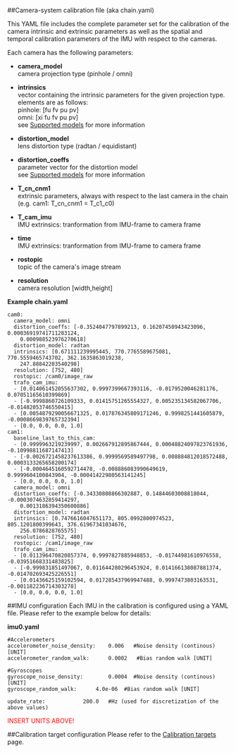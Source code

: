 ##Camera-system calibration file (aka chain.yaml)

This YAML file includes the complete parameter set for the calibration of the camera intrinsic and extrinsic parameters as well as the spatial and temporal calibration parameters of the IMU with respect to the cameras.

Each camera has the following parameters:

* **camera_model**<br>
    camera projection type (pinhole / omni)
* **intrinsics**<br>
    vector containing the intrinsic parameters for the given projection type. elements are as follows:<br>
    pinhole: [fu fv pu pv] <br>
    omni: [xi fu fv pu pv] <br>
    see [Supported models](supported-models) for more information<br>
* **distortion_model**<br>
    lens distortion type (radtan / equidistant)<br>
* **distortion_coeffs**<br>
    parameter vector for the distortion model<br>
    see [Supported models](supported-models) for more information<br>
* **T_cn_cnm1**<br>
    extrinsic parameters, always with respect to the last camera in the chain<br>
    (e.g. cam1: T_cn_cnm1 = T_c1_c0)<br>
* **T_cam_imu**<br>
    IMU extrinsics: tranformation from IMU-frame to camera frame<br>
* **time**<br>
    IMU extrinsics: tranformation from IMU-frame to camera frame<br>

* **rostopic**<br>
    topic of the camera's image stream
* **resolution**<br>
    camera resolution [width,height]


**Example chain.yaml**
```
cam0:
  camera_model: omni
  distortion_coeffs: [-0.3524047797899213, 0.16207450943423096, 0.00036919741711283124,
    0.000988523976270618]
  distortion_model: radtan
  intrinsics: [0.671111239995445, 770.7765589675081, 770.5559465743702, 362.1635863019238,
    247.88842203540298]
  resolution: [752, 480]
  rostopic: /cam0/image_raw
  trafo_cam_imu:
  - [0.014061452055637302, 0.9997399667393116, -0.0179520046281176, 0.07051165610399869]
  - [-0.9998860726109333, 0.01415751265554327, 0.005235134582067706, -0.01482053746550415]
  - [0.0054879290056671325, 0.017876345809171246, 0.9998251441605879, -0.0008669839765732394]
  - [0.0, 0.0, 0.0, 1.0]
cam1:
  baseline_last_to_this_cam:
  - [0.9999963219239997, 0.002667912895867444, 0.00048824097823761936, -0.10998811687147413]
  - [-0.0026721458237613386, 0.9999569589497798, 0.008884812018572488, 0.0003133265658200174]
  - [-0.0004645160592714478, -0.008886083990649619, 0.9999604100843904, -0.00041422980563141245]
  - [0.0, 0.0, 0.0, 1.0]
  camera_model: omni
  distortion_coeffs: [-0.34330808866302887, 0.14844603008818044, -0.0003074632859414297,
    0.0013186394350600886]
  distortion_model: radtan
  intrinsics: [0.7476616047651173, 805.0992800974523, 805.1201800399643, 376.61967341034676,
    256.0786828765575]
  resolution: [752, 480]
  rostopic: /cam1/image_raw
  trafo_cam_imu:
  - [0.011396470820857374, 0.9997827885948853, -0.01744981610976558, -0.03951668331483825]
  - [-0.999831851497067, 0.011644280296453924, 0.014166138087881374, -0.014702693425226551]
  - [0.01436625159102594, 0.017285437969947488, 0.9997473803163531, -0.001182236714303278]
  - [0.0, 0.0, 0.0, 1.0]

```

##IMU configuration
Each IMU in the calibration is configured using a YAML file. Please refer to the example below for details:

**imu0.yaml**
```
#Accelerometers
accelerometer_noise_density: 	0.006 	#Noise density (continous) [UNIT]
accelerometer_random_walk: 		0.0002   #Bias random walk [UNIT]

#Gyroscopes
gyroscope_noise_density: 		0.0004 	#Noise density (continous) [UNIT]
gyroscope_random_walk: 		4.0e-06  #Bias random walk [UNIT]

update_rate: 			200.0 	#Hz (used for discretization of the above values)
```

<font color='red'>INSERT UNITS ABOVE!</font>


##Calibration target configuration
Please refer to the [Calibration targets](calibration-target) page.